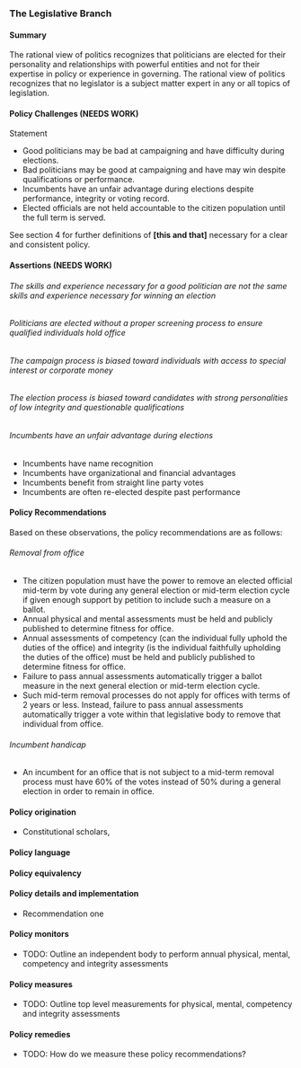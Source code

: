 ### The Legislative Branch

#### Summary
The rational view of politics recognizes that politicians are elected for their personality and relationships with powerful entities and not for their expertise in policy or experience in governing.  The rational view of politics recognizes that no legislator is a subject matter expert in any or all topics of legislation. 

#### Policy Challenges (NEEDS WORK)
Statement

- Good politicians may be bad at campaigning and have difficulty during elections.
- Bad politicians may be good at campaigning and have may win despite qualifications or performance.
- Incumbents have an unfair advantage during elections despite performance, integrity or voting record.
- Elected officials are not held accountable to the citizen population until the full term is served.

See section 4 for further definitions of **[this and that]** necessary for a clear and consistent policy.

#### Assertions (NEEDS WORK) 

###### The skills and experience necessary for a good politician are not the same skills and experience necessary for winning an election
###### Politicians are elected without a proper screening process to ensure qualified individuals hold office
###### The campaign process is biased toward individuals with access to special interest or corporate money
###### The election process is biased toward candidates with strong personalities of low integrity and questionable qualifications
###### Incumbents have an unfair advantage during elections
- Incumbents have name recognition
- Incumbents have organizational and financial advantages
- Incumbents benefit from straight line party votes
- Incumbents are often re-elected despite past performance

#### Policy Recommendations
Based on these observations, the policy recommendations are as follows:

###### Removal from office
- The citizen population must have the power to remove an elected official mid-term by vote during any general election or mid-term election cycle if given enough support by petition to include such a measure on a ballot.
- Annual physical and mental assessments must be held and publicly published to determine fitness for office.
- Annual assessments of competency (can the individual fully uphold the duties of the office) and integrity (is the individual faithfully upholding the duties of the office) must be held and publicly published to determine fitness for office.
- Failure to pass annual assessments automatically trigger a ballot measure in the next general election or mid-term election cycle.
- Such mid-term removal processes do not apply for offices with terms of 2 years or less.  Instead, failure to pass annual assessments automatically trigger a vote within that legislative body to remove that individual from office.

###### Incumbent handicap
- An incumbent for an office that is not subject to a mid-term removal process must have 60% of the votes instead of 50% during a general election in order to remain in office.


#### Policy origination
- Constitutional scholars, 

#### Policy language


#### Policy equivalency


#### Policy details and implementation
- Recommendation one

#### Policy monitors 
- TODO: Outline an independent body to perform annual physical, mental, competency and integrity assessments

#### Policy measures
- TODO: Outline top level measurements for physical, mental, competency and integrity assessments

#### Policy remedies
- TODO: How do we measure these policy recommendations?


